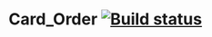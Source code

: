 # Card_Order [![Build status](https://ci.appveyor.com/api/projects/status/l59heyrhfsn8rw5n?svg=true)](https://ci.appveyor.com/project/Azize87/card-order)